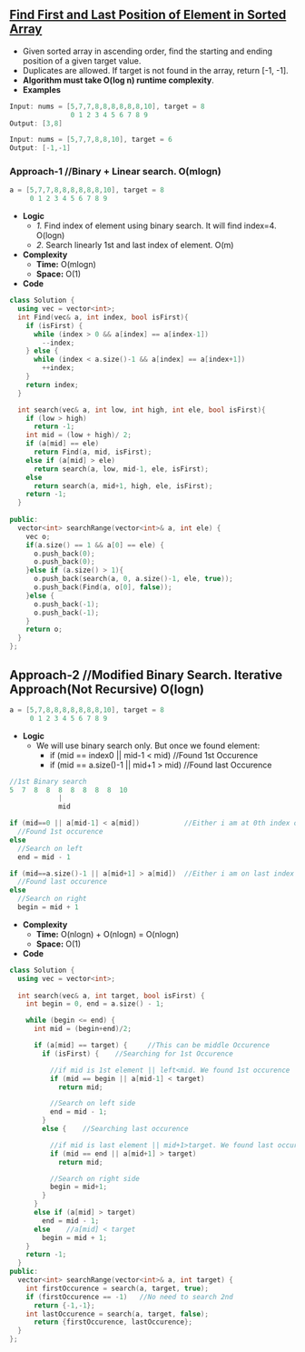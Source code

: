 ## [Find First and Last Position of Element in Sorted Array](https://leetcode.com/problems/find-first-and-last-position-of-element-in-sorted-array/)
- Given sorted array in ascending order, find the starting and ending position of a given target value.
- Duplicates are allowed. If target is not found in the array, return [-1, -1].
- **Algorithm must take O(log n) runtime complexity**.
- **Examples**
```c
Input: nums = [5,7,7,8,8,8,8,8,8,10], target = 8
               0 1 2 3 4 5 6 7 8 9
Output: [3,8]

Input: nums = [5,7,7,8,8,10], target = 6
Output: [-1,-1]
```

### Approach-1     //Binary + Linear search. O(mlogn)
```c
a = [5,7,7,8,8,8,8,8,8,10], target = 8
     0 1 2 3 4 5 6 7 8 9
```
- **Logic**
  - _1._ Find index of element using binary search. It will find index=4. O(logn)
  - _2._ Search linearly 1st and last index of element. O(m)
- **Complexity**
  - **Time:** O(mlogn)
  - **Space:** O(1)
- **Code**
```c++
class Solution {
  using vec = vector<int>;    
  int Find(vec& a, int index, bool isFirst){
    if (isFirst) {
      while (index > 0 && a[index] == a[index-1])
        --index;
    } else {
      while (index < a.size()-1 && a[index] == a[index+1])
        ++index;
    }
    return index;
  }

  int search(vec& a, int low, int high, int ele, bool isFirst){
    if (low > high)
      return -1;
    int mid = (low + high)/ 2;
    if (a[mid] == ele)
      return Find(a, mid, isFirst);
    else if (a[mid] > ele)
      return search(a, low, mid-1, ele, isFirst);
    else
      return search(a, mid+1, high, ele, isFirst);
    return -1;
  }    
  
public:
  vector<int> searchRange(vector<int>& a, int ele) {
    vec o;
    if(a.size() == 1 && a[0] == ele) {
      o.push_back(0);
      o.push_back(0);
    }else if (a.size() > 1){
      o.push_back(search(a, 0, a.size()-1, ele, true));
      o.push_back(Find(a, o[0], false));
    }else {
      o.push_back(-1);
      o.push_back(-1);
    }
    return o;        
  }
};
```

## Approach-2     //Modified Binary Search. Iterative Approach(Not Recursive)  O(logn)
```c
a = [5,7,8,8,8,8,8,8,8,10], target = 8
     0 1 2 3 4 5 6 7 8 9
```
- **Logic**
  - We will use binary search only. But once we found element:
    - if (mid == index0 || mid-1 < mid) //Found 1st Occurence
    - if (mid == a.size()-1 || mid+1 > mid) //Found last Occurence
```c
//1st Binary search
5  7  8  8  8  8  8  8  8  10
            |
            mid

if (mid==0 || a[mid-1] < a[mid])           //Either i am at 0th index or reached 1st occurence
  //Found 1st occurence
else
  //Search on left
  end = mid - 1

if (mid==a.size()-1 || a[mid+1] > a[mid])  //Either i am on last index or reached end occurence
  //Found last occurence
else
  //Search on right
  begin = mid + 1
```
- **Complexity**
  - **Time:** O(nlogn) + O(nlogn) = O(nlogn)
  - **Space:** O(1)
- **Code**
```c++
class Solution {
  using vec = vector<int>;
  
  int search(vec& a, int target, bool isFirst) {
    int begin = 0, end = a.size() - 1;

    while (begin <= end) {
      int mid = (begin+end)/2;

      if (a[mid] == target) {     //This can be middle Occurence
        if (isFirst) {    //Searching for 1st Occurence

          //if mid is 1st element || left<mid. We found 1st occurence
          if (mid == begin || a[mid-1] < target)
            return mid;

          //Search on left side
          end = mid - 1;
        }
        else {    //Searching last occurence

          //if mid is last element || mid+1>target. We found last occurence
          if (mid == end || a[mid+1] > target)
            return mid;

          //Search on right side
          begin = mid+1;
        }
      }
      else if (a[mid] > target)
        end = mid - 1;
      else    //a[mid] < target
        begin = mid + 1;
    }
    return -1;
  }    
public:
  vector<int> searchRange(vector<int>& a, int target) {
    int firstOccurence = search(a, target, true);
    if (firstOccurence == -1)   //No need to search 2nd
      return {-1,-1};
    int lastOccurence = search(a, target, false);
      return {firstOccurence, lastOccurence};        
  }
};
```
